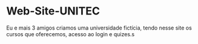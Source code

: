 # Web-Site-UNITEC
Eu e mais 3 amigos criamos uma universidade fictícia, tendo nesse site os cursos que oferecemos, acesso ao login e quizes.s
